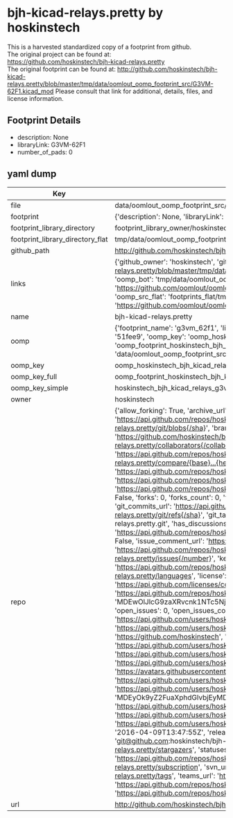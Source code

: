 # bjh-kicad-relays.pretty by hoskinstech  
This is a harvested standardized copy of a footprint from github.  
The original project can be found at:  
https://github.com/hoskinstech/bjh-kicad-relays.pretty  
The original footprint can be found at:
http://github.com/hoskinstech/bjh-kicad-relays.pretty/blob/master/tmp/data/oomlout_oomp_footprint_src/G3VM-62F1.kicad_mod
Please consult that link for additional, details, files, and license information.  
## Footprint Details
* description: None  
* libraryLink: G3VM-62F1  
* number_of_pads: 0  
## yaml dump  
| Key | Value |  
| --- | --- |  
| file | data/oomlout_oomp_footprint_src/bjh-kicad-relays.pretty/G3VM-62F1.kicad_mod |  
| footprint | {'description': None, 'libraryLink': 'G3VM-62F1', 'number_of_pads': 0} |  
| footprint_library_directory | footprint_library_owner/hoskinstech_bjh-kicad-relays.pretty |  
| footprint_library_directory_flat | tmp/data/oomlout_oomp_footprint_src/footprints_flat/hoskinstech_bjh_kicad_relays_g3vm_62f1/working |  
| github_path | http://github.com/hoskinstech/bjh-kicad-relays.pretty/blob/master/tmp/data/oomlout_oomp_footprint_src/G3VM-62F1.kicad_mod |  
| links | {'github_owner': 'hoskinstech', 'github_repo_name': 'bjh-kicad-relays.pretty', 'github_src': 'http://github.com/hoskinstech/bjh-kicad-relays.pretty/blob/master/tmp/data/oomlout_oomp_footprint_src/G3VM-62F1.kicad_mod', 'github_src_repo': 'https://github.com/hoskinstech/bjh-kicad-relays.pretty', 'oomp_bot': 'tmp/data/oomlout_oomp_footprint_src/footprints/hoskinstech_bjh_kicad_relays_g3vm_62f1/working', 'oomp_bot_github': 'https://github.com/oomlout/oomlout_oomp_footprint_bot/tree/main/tmp/data/oomlout_oomp_footprint_src/footprints/hoskinstech_bjh_kicad_relays_g3vm_62f1/working', 'oomp_src_flat': 'footprints_flat/tmp/data/oomlout_oomp_footprint_src/footprints_flat/hoskinstech_bjh_kicad_relays_g3vm_62f1/working', 'oomp_src_flat_github': 'https://github.com/oomlout/oomlout_oomp_footprint_src/tree/main/tmp/data/oomlout_oomp_footprint_src/footprints_flat/hoskinstech_bjh_kicad_relays_g3vm_62f1/working'} |  
| name | bjh-kicad-relays.pretty |  
| oomp | {'footprint_name': 'g3vm_62f1', 'library_name': 'bjh_kicad_relays', 'md5': '51fee9e77c3f85fe3fa8861e0a51916b', 'md5_10': '51fee9e77c', 'md5_5': '51fee', 'md5_6': '51fee9', 'oomp_key': 'oomp_hoskinstech_bjh_kicad_relays_g3vm_62f1', 'oomp_key_extra': 'oomp_footprint_hoskinstech_bjh_kicad_relays_g3vm_62f1', 'oomp_key_full': 'oomp_footprint_hoskinstech_bjh_kicad_relays_g3vm_62f1_51fee9', 'oomp_key_simple': 'hoskinstech_bjh_kicad_relays_g3vm_62f1', 'original_filename': 'data/oomlout_oomp_footprint_src/bjh-kicad-relays.pretty/G3VM-62F1.kicad_mod', 'owner_name': 'hoskinstech'} |  
| oomp_key | oomp_hoskinstech_bjh_kicad_relays_g3vm_62f1 |  
| oomp_key_full | oomp_footprint_hoskinstech_bjh_kicad_relays_g3vm_62f1 |  
| oomp_key_simple | hoskinstech_bjh_kicad_relays_g3vm_62f1 |  
| owner | hoskinstech |  
| repo | {'allow_forking': True, 'archive_url': 'https://api.github.com/repos/hoskinstech/bjh-kicad-relays.pretty/{archive_format}{/ref}', 'archived': False, 'assignees_url': 'https://api.github.com/repos/hoskinstech/bjh-kicad-relays.pretty/assignees{/user}', 'blobs_url': 'https://api.github.com/repos/hoskinstech/bjh-kicad-relays.pretty/git/blobs{/sha}', 'branches_url': 'https://api.github.com/repos/hoskinstech/bjh-kicad-relays.pretty/branches{/branch}', 'clone_url': 'https://github.com/hoskinstech/bjh-kicad-relays.pretty.git', 'collaborators_url': 'https://api.github.com/repos/hoskinstech/bjh-kicad-relays.pretty/collaborators{/collaborator}', 'comments_url': 'https://api.github.com/repos/hoskinstech/bjh-kicad-relays.pretty/comments{/number}', 'commits_url': 'https://api.github.com/repos/hoskinstech/bjh-kicad-relays.pretty/commits{/sha}', 'compare_url': 'https://api.github.com/repos/hoskinstech/bjh-kicad-relays.pretty/compare/{base}...{head}', 'contents_url': 'https://api.github.com/repos/hoskinstech/bjh-kicad-relays.pretty/contents/{+path}', 'contributors_url': 'https://api.github.com/repos/hoskinstech/bjh-kicad-relays.pretty/contributors', 'created_at': '2016-04-08T17:11:08Z', 'default_branch': 'master', 'deployments_url': 'https://api.github.com/repos/hoskinstech/bjh-kicad-relays.pretty/deployments', 'description': 'A repository for KICAD Relay footprints', 'disabled': False, 'downloads_url': 'https://api.github.com/repos/hoskinstech/bjh-kicad-relays.pretty/downloads', 'events_url': 'https://api.github.com/repos/hoskinstech/bjh-kicad-relays.pretty/events', 'fork': False, 'forks': 0, 'forks_count': 0, 'forks_url': 'https://api.github.com/repos/hoskinstech/bjh-kicad-relays.pretty/forks', 'full_name': 'hoskinstech/bjh-kicad-relays.pretty', 'git_commits_url': 'https://api.github.com/repos/hoskinstech/bjh-kicad-relays.pretty/git/commits{/sha}', 'git_refs_url': 'https://api.github.com/repos/hoskinstech/bjh-kicad-relays.pretty/git/refs{/sha}', 'git_tags_url': 'https://api.github.com/repos/hoskinstech/bjh-kicad-relays.pretty/git/tags{/sha}', 'git_url': 'git://github.com/hoskinstech/bjh-kicad-relays.pretty.git', 'has_discussions': False, 'has_downloads': True, 'has_issues': True, 'has_pages': False, 'has_projects': True, 'has_wiki': True, 'homepage': None, 'hooks_url': 'https://api.github.com/repos/hoskinstech/bjh-kicad-relays.pretty/hooks', 'html_url': 'https://github.com/hoskinstech/bjh-kicad-relays.pretty', 'id': 55796309, 'is_template': False, 'issue_comment_url': 'https://api.github.com/repos/hoskinstech/bjh-kicad-relays.pretty/issues/comments{/number}', 'issue_events_url': 'https://api.github.com/repos/hoskinstech/bjh-kicad-relays.pretty/issues/events{/number}', 'issues_url': 'https://api.github.com/repos/hoskinstech/bjh-kicad-relays.pretty/issues{/number}', 'keys_url': 'https://api.github.com/repos/hoskinstech/bjh-kicad-relays.pretty/keys{/key_id}', 'labels_url': 'https://api.github.com/repos/hoskinstech/bjh-kicad-relays.pretty/labels{/name}', 'language': None, 'languages_url': 'https://api.github.com/repos/hoskinstech/bjh-kicad-relays.pretty/languages', 'license': {'key': 'cc0-1.0', 'name': 'Creative Commons Zero v1.0 Universal', 'node_id': 'MDc6TGljZW5zZTY=', 'spdx_id': 'CC0-1.0', 'url': 'https://api.github.com/licenses/cc0-1.0'}, 'merges_url': 'https://api.github.com/repos/hoskinstech/bjh-kicad-relays.pretty/merges', 'milestones_url': 'https://api.github.com/repos/hoskinstech/bjh-kicad-relays.pretty/milestones{/number}', 'mirror_url': None, 'name': 'bjh-kicad-relays.pretty', 'network_count': 0, 'node_id': 'MDEwOlJlcG9zaXRvcnk1NTc5NjMwOQ==', 'notifications_url': 'https://api.github.com/repos/hoskinstech/bjh-kicad-relays.pretty/notifications{?since,all,participating}', 'open_issues': 0, 'open_issues_count': 0, 'organization': {'avatar_url': 'https://avatars.githubusercontent.com/u/12068223?v=4', 'events_url': 'https://api.github.com/users/hoskinstech/events{/privacy}', 'followers_url': 'https://api.github.com/users/hoskinstech/followers', 'following_url': 'https://api.github.com/users/hoskinstech/following{/other_user}', 'gists_url': 'https://api.github.com/users/hoskinstech/gists{/gist_id}', 'gravatar_id': '', 'html_url': 'https://github.com/hoskinstech', 'id': 12068223, 'login': 'hoskinstech', 'node_id': 'MDEyOk9yZ2FuaXphdGlvbjEyMDY4MjIz', 'organizations_url': 'https://api.github.com/users/hoskinstech/orgs', 'received_events_url': 'https://api.github.com/users/hoskinstech/received_events', 'repos_url': 'https://api.github.com/users/hoskinstech/repos', 'site_admin': False, 'starred_url': 'https://api.github.com/users/hoskinstech/starred{/owner}{/repo}', 'subscriptions_url': 'https://api.github.com/users/hoskinstech/subscriptions', 'type': 'Organization', 'url': 'https://api.github.com/users/hoskinstech'}, 'owner': {'avatar_url': 'https://avatars.githubusercontent.com/u/12068223?v=4', 'events_url': 'https://api.github.com/users/hoskinstech/events{/privacy}', 'followers_url': 'https://api.github.com/users/hoskinstech/followers', 'following_url': 'https://api.github.com/users/hoskinstech/following{/other_user}', 'gists_url': 'https://api.github.com/users/hoskinstech/gists{/gist_id}', 'gravatar_id': '', 'html_url': 'https://github.com/hoskinstech', 'id': 12068223, 'login': 'hoskinstech', 'node_id': 'MDEyOk9yZ2FuaXphdGlvbjEyMDY4MjIz', 'organizations_url': 'https://api.github.com/users/hoskinstech/orgs', 'received_events_url': 'https://api.github.com/users/hoskinstech/received_events', 'repos_url': 'https://api.github.com/users/hoskinstech/repos', 'site_admin': False, 'starred_url': 'https://api.github.com/users/hoskinstech/starred{/owner}{/repo}', 'subscriptions_url': 'https://api.github.com/users/hoskinstech/subscriptions', 'type': 'Organization', 'url': 'https://api.github.com/users/hoskinstech'}, 'private': False, 'pulls_url': 'https://api.github.com/repos/hoskinstech/bjh-kicad-relays.pretty/pulls{/number}', 'pushed_at': '2016-04-09T13:47:55Z', 'releases_url': 'https://api.github.com/repos/hoskinstech/bjh-kicad-relays.pretty/releases{/id}', 'size': 285, 'ssh_url': 'git@github.com:hoskinstech/bjh-kicad-relays.pretty.git', 'stargazers_count': 0, 'stargazers_url': 'https://api.github.com/repos/hoskinstech/bjh-kicad-relays.pretty/stargazers', 'statuses_url': 'https://api.github.com/repos/hoskinstech/bjh-kicad-relays.pretty/statuses/{sha}', 'subscribers_count': 2, 'subscribers_url': 'https://api.github.com/repos/hoskinstech/bjh-kicad-relays.pretty/subscribers', 'subscription_url': 'https://api.github.com/repos/hoskinstech/bjh-kicad-relays.pretty/subscription', 'svn_url': 'https://github.com/hoskinstech/bjh-kicad-relays.pretty', 'tags_url': 'https://api.github.com/repos/hoskinstech/bjh-kicad-relays.pretty/tags', 'teams_url': 'https://api.github.com/repos/hoskinstech/bjh-kicad-relays.pretty/teams', 'temp_clone_token': None, 'topics': [], 'trees_url': 'https://api.github.com/repos/hoskinstech/bjh-kicad-relays.pretty/git/trees{/sha}', 'updated_at': '2016-04-08T17:11:08Z', 'url': 'https://api.github.com/repos/hoskinstech/bjh-kicad-relays.pretty', 'visibility': 'public', 'watchers': 0, 'watchers_count': 0, 'web_commit_signoff_required': False} |  
| url | http://github.com/hoskinstech/bjh-kicad-relays.pretty |  

